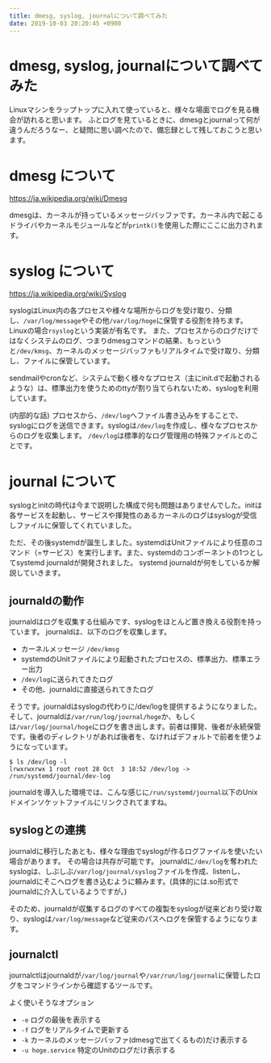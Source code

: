```yaml
---
title: dmesg, syslog, journalについて調べてみた
date: 2019-10-03 20:20:45 +0900
---
```


dmesg, syslog, journalについて調べてみた
===

Linuxマシンをラップトップに入れて使っていると、様々な場面でログを見る機会が訪れると思います。
ふとログを見ているときに、dmesgとjournalって何が違うんだろうなー、と疑問に思い調べたので、備忘録として残しておこうと思います。

# dmesg について

https://ja.wikipedia.org/wiki/Dmesg

dmesgは、カーネルが持っているメッセージバッファです。カーネル内で起こるドライバやカーネルモジュールなどが`printk()`を使用した際にここに出力されます。

# syslog について

https://ja.wikipedia.org/wiki/Syslog

syslogはLinux内の各プロセスや様々な場所からログを受け取り、分類し、`/var/log/message`やその他`/var/log/hoge`に保管する役割を持ちます。
Linuxの場合`rsyslog`という実装が有名です。
また、プロセスからのログだけではなくシステムのログ、つまりdmesgコマンドの結果、もっというと`/dev/kmsg`、カーネルのメッセージバッファもリアルタイムで受け取り、分類し、ファイルに保管しています。

sendmailやcronなど、システムで動く様々なプロセス（主にinit.dで起動されるような）は、標準出力を使うためのttyが割り当てられないため、syslogを利用しています。

(内部的な話) プロセスから、`/dev/log`へファイル書き込みをすることで、syslogにログを送信できます。syslogは`/dev/log`を作成し、様々なプロセスからのログを収集します。 `/dev/log`は標準的なログ管理用の特殊ファイルとのことです。

# journal について

syslogとinitの時代は今まで説明した構成で何も問題はありませんでした。initは各サービスを起動し、サービスや揮発性のあるカーネルのログはsyslogが受信しファイルに保管してくれていました。

ただ、その後systemdが誕生しました。systemdはUnitファイルにより任意のコマンド（=サービス）を実行します。また、systemdのコンポーネントの1つとしてsystemd journaldが開発されました。
systemd journaldが何をしているか解説していきます。

## journaldの動作

journaldはログを収集する仕組みです、syslogをほとんど置き換える役割を持っています。
journaldは、以下のログを収集します。

- カーネルメッセージ `/dev/kmsg`
- systemdのUnitファイルにより起動されたプロセスの、標準出力、標準エラー出力
- `/dev/log`に送られてきたログ
- その他、journaldに直接送られてきたログ

そうです。journaldはsyslogの代わりに/dev/logを提供するようになりました。
そして、journaldは`/var/run/log/journal/hoge`か、もしくは`/var/log/journal/hoge`にログを書き出します。前者は揮発、後者が永続保管です。後者のディレクトリがあれば後者を、なければデフォルトで前者を使うようになっています。

```
$ ls /dev/log -l
lrwxrwxrwx 1 root root 28 Oct  3 18:52 /dev/log -> /run/systemd/journal/dev-log
```

journaldを導入した環境では、こんな感じに`/run/systemd/journal`以下のUnixドメインソケットファイルにリンクされてますね。

## syslogとの連携

journaldに移行したあとも、様々な理由でsyslogが作るログファイルを使いたい場合があります。
その場合は共存が可能です。
journaldに`/dev/log`を奪われたsyslogは、しぶしぶ`/var/log/journal/syslog`ファイルを作成、listenし、journaldにそこへログを書き込むように頼みます。(具体的には.so形式でjournaldに介入しているようですが。)

そのため、journaldが収集するログのすべての複製をsyslogが従来どおり受け取り、syslogは`/var/log/message`など従来のパスへログを保管するようになります。

## journalctl

journalctlはjournaldが`/var/log/journal`や`/var/run/log/journal`に保管したログをコマンドラインから確認するツールです。

よく使いそうなオプション

- `-e` ログの最後を表示する
- `-f` ログをリアルタイムで更新する
- `-k` カーネルのメッセージバッファ(dmesgで出てくるもの)だけ表示する
- `-u hoge.service` 特定のUnitのログだけ表示する
